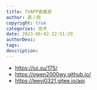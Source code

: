 ```yaml
---
title: TVAPP直播源
author: 昜丿捺
copyright: true
categories: 技术
date: 2023-06-02 22:51:29
authorDesc:
tags:
description:
---
```

- https://iui.su/175/
- https://owen2000wy.github.io/
- https://leevi0321.gitee.io/api